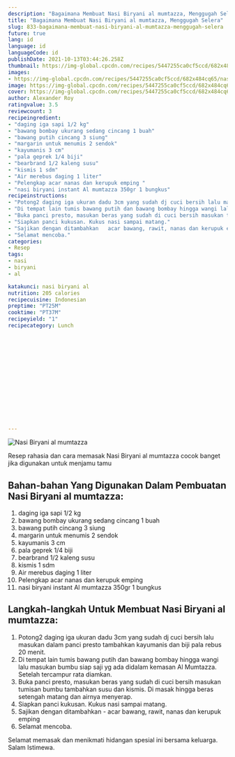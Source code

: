 ```yaml
---
description: "Bagaimana Membuat Nasi Biryani al mumtazza, Menggugah Selera"
title: "Bagaimana Membuat Nasi Biryani al mumtazza, Menggugah Selera"
slug: 833-bagaimana-membuat-nasi-biryani-al-mumtazza-menggugah-selera
future: true
lang: id
language: id
languageCode: id
publishDate: 2021-10-13T03:44:26.258Z 
thumbnail: https://img-global.cpcdn.com/recipes/5447255ca0cf5ccd/682x484cq65/nasi-biryani-al-mumtazza-foto-resep-utama.png
images:
- https://img-global.cpcdn.com/recipes/5447255ca0cf5ccd/682x484cq65/nasi-biryani-al-mumtazza-foto-resep-utama.png
image: https://img-global.cpcdn.com/recipes/5447255ca0cf5ccd/682x484cq65/nasi-biryani-al-mumtazza-foto-resep-utama.png
cover: https://img-global.cpcdn.com/recipes/5447255ca0cf5ccd/682x484cq65/nasi-biryani-al-mumtazza-foto-resep-utama.png
author: Alexander Roy
ratingvalue: 3.5
reviewcount: 3
recipeingredient:
- "daging iga sapi 1/2 kg"
- "bawang bombay ukurang sedang cincang 1 buah"
- "bawang putih cincang 3 siung"
- "margarin untuk menumis 2 sendok"
- "kayumanis 3 cm"
- "pala geprek 1/4 biji"
- "bearbrand 1/2 kaleng susu"
- "kismis 1 sdm"
- "Air merebus daging 1 liter"
- "Pelengkap acar nanas dan kerupuk emping "
- "nasi biryani instant Al mumtazza 350gr 1 bungkus"
recipeinstructions:
- "Potong2 daging iga ukuran dadu 3cm yang sudah dj cuci bersih lalu masukan dalam panci presto tambahkan kayumanis dan biji pala rebus 20 menit."
- "Di tempat lain tumis bawang putih dan bawang bombay hingga wangi lalu masukan bumbu siap saji yg ada didalam kemasan Al Mumtazza. Setelah tercampur rata diamkan."
- "Buka panci presto, masukan beras yang sudah di cuci bersih masukan tumisan bumbu tambahkan susu dan kismis. Di masak hingga beras setengah matang dan airnya menyerap."
- "Siapkan panci kukusan. Kukus nasi sampai matang."
- "Sajikan dengan ditambahkan   acar bawang, rawit, nanas dan kerupuk emping"
- "Selamat mencoba."
categories:
- Resep
tags:
- nasi
- biryani
- al

katakunci: nasi biryani al 
nutrition: 205 calories
recipecuisine: Indonesian
preptime: "PT25M"
cooktime: "PT37M"
recipeyield: "1"
recipecategory: Lunch


     
    
    
    
    
    
    
    
    
    
    
      
    
---
```



![Nasi Biryani al mumtazza](https://img-global.cpcdn.com/recipes/5447255ca0cf5ccd/682x484cq65/nasi-biryani-al-mumtazza-foto-resep-utama.png)

Resep rahasia dan cara memasak  Nasi Biryani al mumtazza cocok banget jika digunakan untuk menjamu tamu

<!--inarticleads1-->

## Bahan-bahan Yang Digunakan Dalam Pembuatan Nasi Biryani al mumtazza:

1. daging iga sapi 1/2 kg
1. bawang bombay ukurang sedang cincang 1 buah
1. bawang putih cincang 3 siung
1. margarin untuk menumis 2 sendok
1. kayumanis 3 cm
1. pala geprek 1/4 biji
1. bearbrand 1/2 kaleng susu
1. kismis 1 sdm
1. Air merebus daging 1 liter
1. Pelengkap acar nanas dan kerupuk emping 
1. nasi biryani instant Al mumtazza 350gr 1 bungkus



<!--inarticleads2-->

## Langkah-langkah Untuk Membuat Nasi Biryani al mumtazza:

1. Potong2 daging iga ukuran dadu 3cm yang sudah dj cuci bersih lalu masukan dalam panci presto tambahkan kayumanis dan biji pala rebus 20 menit.
1. Di tempat lain tumis bawang putih dan bawang bombay hingga wangi lalu masukan bumbu siap saji yg ada didalam kemasan Al Mumtazza. Setelah tercampur rata diamkan.
1. Buka panci presto, masukan beras yang sudah di cuci bersih masukan tumisan bumbu tambahkan susu dan kismis. Di masak hingga beras setengah matang dan airnya menyerap.
1. Siapkan panci kukusan. Kukus nasi sampai matang.
1. Sajikan dengan ditambahkan  -  acar bawang, rawit, nanas dan kerupuk emping
1. Selamat mencoba.




Selamat memasak dan menikmati hidangan spesial ini bersama keluarga. Salam Istimewa.
